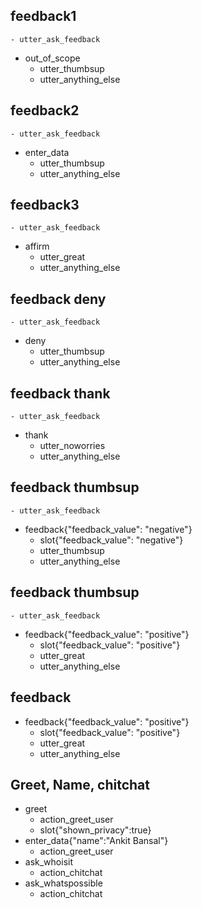 ## feedback1
    - utter_ask_feedback
* out_of_scope
    - utter_thumbsup
    - utter_anything_else

## feedback2
    - utter_ask_feedback
* enter_data
    - utter_thumbsup
    - utter_anything_else

## feedback3
    - utter_ask_feedback
* affirm
    - utter_great
    - utter_anything_else

## feedback deny
    - utter_ask_feedback
* deny
    - utter_thumbsup
    - utter_anything_else

## feedback thank
    - utter_ask_feedback
* thank
    - utter_noworries
    - utter_anything_else

## feedback thumbsup
    - utter_ask_feedback
* feedback{"feedback_value": "negative"}
    - slot{"feedback_value": "negative"}
    - utter_thumbsup
    - utter_anything_else

## feedback thumbsup
    - utter_ask_feedback
* feedback{"feedback_value": "positive"}
    - slot{"feedback_value": "positive"}
    - utter_great
    - utter_anything_else

## feedback
* feedback{"feedback_value": "positive"}
    - slot{"feedback_value": "positive"}
    - utter_great
    - utter_anything_else

## Greet, Name, chitchat

* greet
    - action_greet_user
    - slot{"shown_privacy":true}
* enter_data{"name":"Ankit Bansal"}
    - action_greet_user
* ask_whoisit
    - action_chitchat
* ask_whatspossible
    - action_chitchat
